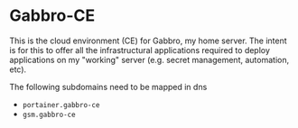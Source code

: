 # Gabbro-CE

This is the cloud environment (CE) for Gabbro, my home server. The intent is for this to offer all the infrastructural applications required to deploy applications on my "working" server (e.g. secret management, automation, etc).

The following subdomains need to be mapped in dns

- `portainer.gabbro-ce`
- `gsm.gabbro-ce`

